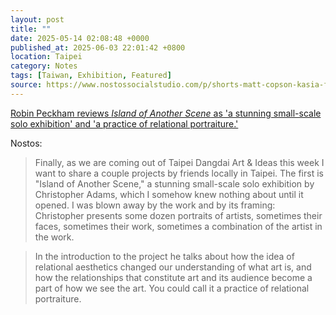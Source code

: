 ```yaml
---
layout: post
title: ""
date: 2025-05-14 02:08:48 +0000
published_at: 2025-06-03 22:01:42 +0800
location: Taipei
category: Notes
tags: [Taiwan, Exhibition, Featured]
source: https://www.nostossocialstudio.com/p/shorts-matt-copson-kasia-fudakowski-sylvia-sleigh-la-pausa-christopher-adams-and-the-penghu-perennial?open=false#%C2%A7christopher-adams
---
```


[Robin Peckham reviews *Island of Another Scene* as 'a stunning small-scale solo exhibition' and 'a practice of relational portraiture.'](https://www.nostossocialstudio.com/p/shorts-matt-copson-kasia-fudakowski-sylvia-sleigh-la-pausa-christopher-adams-and-the-penghu-perennial?open=false#%C2%A7christopher-adams)

<!--more-->

Nostos:

> Finally, as we are coming out of Taipei Dangdai Art & Ideas this week I want
> to share a couple projects by friends locally in Taipei. The first is "Island
> of Another Scene," a stunning small-scale solo exhibition by Christopher
> Adams, which I somehow knew nothing about until it opened. I was blown away by
> the work and by its framing: Christopher presents some dozen portraits of
> artists, sometimes their faces, sometimes their work, sometimes a combination
> of the artist in the work.

> In the introduction to the project he talks about how the idea of relational
> aesthetics changed our understanding of what art is, and how the relationships
> that constitute art and its audience become a part of how we see the art. You
> could call it a practice of relational portraiture.
